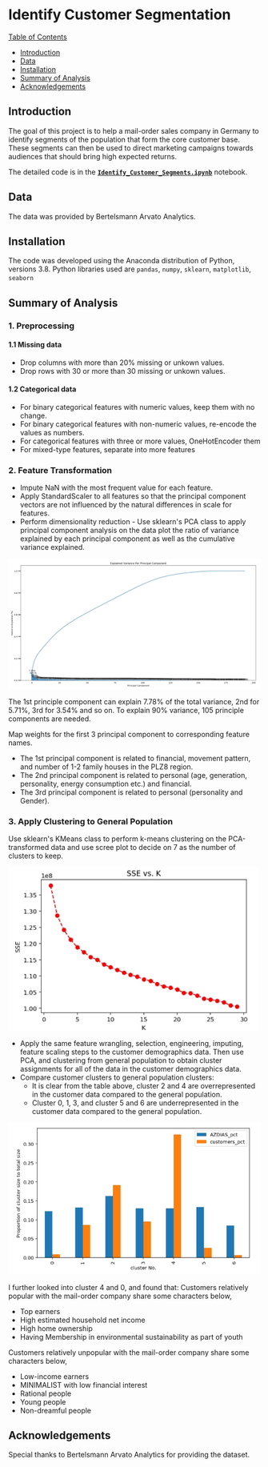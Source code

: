 # Identify Customer Segmentation

[Table of Contents](#Table_of_Contents)
- [Introduction](#)
- [Data](#Data)
- [Installation](#Installation)
- [Summary of Analysis](#Summary-of-Analysis)
- [Acknowledgements](#)

## Introduction
The goal of this project is to help a mail-order sales company in Germany to identify segments of the population that form the core customer base. These segments can then be used to direct marketing campaigns towards audiences that should bring high expected returns.

The detailed code is in the **[`Identify_Customer_Segments.ipynb`](https://github.com/ustcdj/Identify_Customer_Segmentation/blob/master/Identify_Customer_Segments.ipynb)** notebook.

## Data
The data was provided by Bertelsmann Arvato Analytics.

## Installation
The code was developed using the Anaconda distribution of Python, versions 3.8. Python libraries used are `pandas`, `numpy`, `sklearn`, `matplotlib`, `seaborn`

## Summary of Analysis

### 1. Preprocessing

#### 1.1 Missing data
- Drop columns with more than 20% missing or unkown values.
- Drop rows with 30 or more than 30 missing or unkown values.

#### 1.2 Categorical data
- For binary categorical features with numeric values, keep them with no change.
- For binary categorical features with non-numeric values, re-encode the values as numbers.
- For categorical features with three or more values, OneHotEncoder them
- For mixed-type features, separate into more features

### 2. Feature Transformation
- Impute NaN with the most frequent value for each feature.
- Apply StandardScaler to all features so that the principal component vectors are not influenced by the natural differences in scale for features.
- Perform dimensionality reduction - Use sklearn's PCA class to apply principal component analysis on the data plot the ratio of variance explained by each principal component as well as the cumulative variance explained.

<img src="images/variance_vs_n_pca.jpg" width=650> </br>

The 1st principle component can explain 7.78% of the total variance, 2nd for 5.71%, 3rd for 3.54% and so on. To explain 90% variance, 105 principle components are needed.

Map weights for the first 3 principal component to corresponding feature names.
- The 1st principal component is related to financial, movement pattern, and number of 1-2 family houses in the PLZ8 region.
- The 2nd principal component is related to personal (age, generation, personality, energy consumption etc.) and financial.
- The 3rd principal component is related to personal (personality and Gender).

### 3. Apply Clustering to General Population
Use sklearn's KMeans class to perform k-means clustering on the PCA-transformed data and use scree plot to decide on 7 as the number of clusters to keep.

<img src="images/screeplot.jpg" width=500>

- Apply the same feature wrangling, selection, engineering, imputing, feature scaling steps to the customer demographics data. Then use PCA, and clustering from general population to obtain cluster assignments for all of the data in the customer demographics data.
- Compare customer clusters to general population clusters:
  - It is clear from the table above, cluster 2 and 4 are overrepresented in the customer data compared to the general population.
  - Cluster 0, 1, 3, and cluster 5 and 6 are underrepresented in the customer data compared to the general population.

<img src="images/population_vs_customer.jpg" width=600>

I further looked into cluster 4 and 0, and found that:
Customers relatively popular with the mail-order company share some characters below,
- Top earners
- High estimated household net income
- High home ownership
- Having Membership in environmental sustainability as part of youth

Customers relatively unpopular with the mail-order company share some characters below,
- Low-income earners
- MINIMALIST with low financial interest
- Rational people
- Young people
- Non-dreamful people

## Acknowledgements
Special thanks to Bertelsmann Arvato Analytics for providing the dataset.
